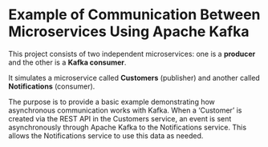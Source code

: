 # Example of Communication Between Microservices Using Apache Kafka

This project consists of two independent microservices: one is a **producer** and the other is a **Kafka consumer**.

It simulates a microservice called **Customers** (publisher) and another called **Notifications** (consumer).

The purpose is to provide a basic example demonstrating how asynchronous communication works with Kafka. When a ‘Customer’ is created via the REST API in the Customers service, an event is sent asynchronously through Apache Kafka to the Notifications service. This allows the Notifications service to use this data as needed.
